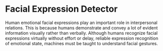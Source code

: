 # Facial Expression Detector

Human emotional facial expressions play an important role in interpersonal relations. This is because humans demonstrate and convey a lot of evident information visually rather than verbally. Although humans recognize facial expressions virtually without effort or delay, reliable expression recognition of emotional state, machines must be taught to understand facial gestures. 

